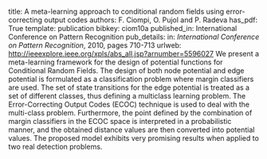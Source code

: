 title: A meta-learning approach to conditional random fields using error-correcting output codes
authors: F. Ciompi, O. Pujol and P. Radeva
has_pdf: True
template: publication
bibkey: ciom10a
published_in: International Conference on Pattern Recognition
pub_details: in: <i>International Conference on Pattern Recognition</i>, 2010, pages 710-713
urlweb: http://ieeexplore.ieee.org/xpls/abs_all.jsp?arnumber=5596027
We present a meta-learning framework for the design of potential functions for Conditional Random Fields. The design of both node potential and edge potential is formulated as a classification problem where margin classifiers are used. The set of state transitions for the edge potential is treated as a set of different classes, thus defining a multiclass learning problem. The Error-Correcting Output Codes (ECOC) technique is used to deal with the multi-class problem. Furthermore, the point defined by the combination of margin classifiers in the ECOC space is interpreted in a probabilistic manner, and the obtained distance values are then converted into potential values. The proposed model exhibits very promising results when applied to two real detection problems.

